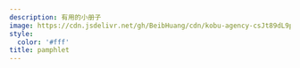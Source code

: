 ```yaml
---
description: 有用的小册子
image: https://cdn.jsdelivr.net/gh/BeibHuang/cdn/kobu-agency-csJt89dL9pE-unsplash.jpg
style:
  color: '#fff'
title: pamphlet
---
```

